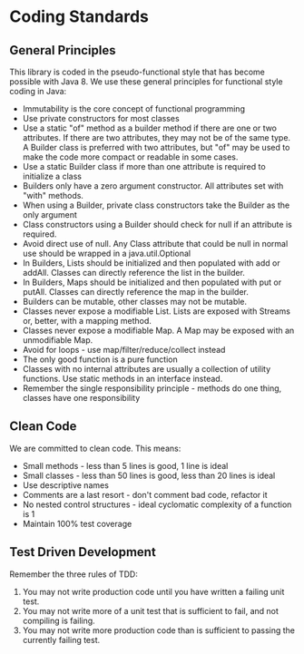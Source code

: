 # Coding Standards

## General Principles

This library is coded in the pseudo-functional style that has become possible with Java 8.  We use
these general principles for functional style coding in Java:

- Immutability is the core concept of functional programming
- Use private constructors for most classes
- Use a static "of" method as a builder method if there are one or two attributes.  If there are two attributes,
  they may not be of the same type.  A Builder class is preferred with two attributes, but "of" may be used to make
  the code more compact or readable in some cases.
- Use a static Builder class if more than one attribute is required to initialize a class
- Builders only have a zero argument constructor.  All attributes set with "with" methods.
- When using a Builder, private class constructors take the Builder as the only argument
- Class constructors using a Builder should check for null if an attribute is required.
- Avoid direct use of null. Any Class attribute that could be null in normal use should be wrapped in a
  java.util.Optional
- In Builders, Lists should be initialized and then populated with add or addAll.  Classes
  can directly reference the list in the builder.
- In Builders, Maps should be initialized and then populated with put or putAll.  Classes
  can directly reference the map in the builder.
- Builders can be mutable, other classes may not be mutable.
- Classes never expose a modifiable List. Lists are exposed with Streams or, better, with a mapping method.
- Classes never expose a modifiable Map. A Map may be exposed with an unmodifiable Map.
- Avoid for loops - use map/filter/reduce/collect instead
- The only good function is a pure function
- Classes with no internal attributes are usually a collection of utility functions. Use static methods in an
  interface instead.
- Remember the single responsibility principle - methods do one thing, classes have one responsibility

## Clean Code

We are committed to clean code.  This means:

- Small methods - less than 5 lines is good, 1 line is ideal 
- Small classes - less than 50 lines is good, less than 20 lines is ideal
- Use descriptive names
- Comments are a last resort - don't comment bad code, refactor it
- No nested control structures - ideal cyclomatic complexity of a function is 1
- Maintain 100% test coverage

## Test Driven Development

Remember the three rules of TDD:

1. You may not write production code until you have written a failing unit test.
2. You may not write more of a unit test that is sufficient to fail, and not compiling is failing. 
3. You may not write more production code than is sufficient to passing the currently failing test.


